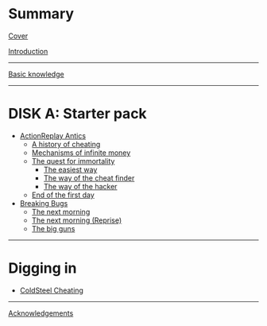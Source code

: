 # Summary

[Cover](./Cover.md)

[Introduction](./Introduction.md)

---
[Basic knowledge](./Basic_Knowledge.md)

---
# DISK A: Starter pack

- [ActionReplay Antics](./01_ActionReplay-Antics.md)
  - [A history of cheating](./01.01_A-history-of-cheating.md)
  - [Mechanisms of infinite money](./01.02_Mechanisms-of-infinite-money.md)
  - [The quest for immortality](./01.03_The-quest-for-immortality.md)
    - [The easiest way](./01.03.01_The-easiest-way.md)
    - [The way of the cheat finder](./01.03.02_The-way-of-the-cheat-finder.md)
    - [The way of the hacker](./01.03.03_The-way-of-the-hacker.md)
  - [End of the first day]()
- [Breaking Bugs]()
  - [The next morning]()
  - [The next morning (Reprise)]()
  - [The big guns]()

---
# Digging in

- [ColdSteel Cheating]()

<!-- --- -->
<!-- # Romhacking -->

---
[Acknowledgements](./Acknowledgements.md)
